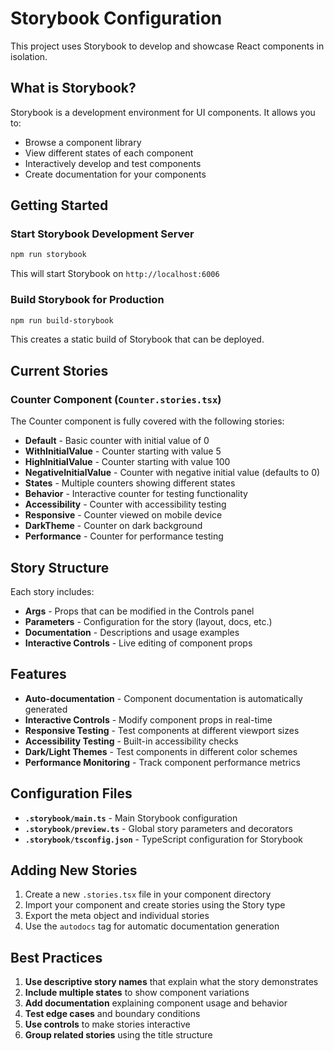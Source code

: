 # Storybook Configuration

This project uses Storybook to develop and showcase React components in isolation.

## What is Storybook?

Storybook is a development environment for UI components. It allows you to:
- Browse a component library
- View different states of each component
- Interactively develop and test components
- Create documentation for your components

## Getting Started

### Start Storybook Development Server
```bash
npm run storybook
```
This will start Storybook on `http://localhost:6006`

### Build Storybook for Production
```bash
npm run build-storybook
```
This creates a static build of Storybook that can be deployed.

## Current Stories

### Counter Component (`Counter.stories.tsx`)
The Counter component is fully covered with the following stories:

- **Default** - Basic counter with initial value of 0
- **WithInitialValue** - Counter starting with value 5
- **HighInitialValue** - Counter starting with value 100
- **NegativeInitialValue** - Counter with negative initial value (defaults to 0)
- **States** - Multiple counters showing different states
- **Behavior** - Interactive counter for testing functionality
- **Accessibility** - Counter with accessibility testing
- **Responsive** - Counter viewed on mobile device
- **DarkTheme** - Counter on dark background
- **Performance** - Counter for performance testing

## Story Structure

Each story includes:
- **Args** - Props that can be modified in the Controls panel
- **Parameters** - Configuration for the story (layout, docs, etc.)
- **Documentation** - Descriptions and usage examples
- **Interactive Controls** - Live editing of component props

## Features

- **Auto-documentation** - Component documentation is automatically generated
- **Interactive Controls** - Modify component props in real-time
- **Responsive Testing** - Test components at different viewport sizes
- **Accessibility Testing** - Built-in accessibility checks
- **Dark/Light Themes** - Test components in different color schemes
- **Performance Monitoring** - Track component performance metrics

## Configuration Files

- **`.storybook/main.ts`** - Main Storybook configuration
- **`.storybook/preview.ts`** - Global story parameters and decorators
- **`.storybook/tsconfig.json`** - TypeScript configuration for Storybook

## Adding New Stories

1. Create a new `.stories.tsx` file in your component directory
2. Import your component and create stories using the Story type
3. Export the meta object and individual stories
4. Use the `autodocs` tag for automatic documentation generation

## Best Practices

1. **Use descriptive story names** that explain what the story demonstrates
2. **Include multiple states** to show component variations
3. **Add documentation** explaining component usage and behavior
4. **Test edge cases** and boundary conditions
5. **Use controls** to make stories interactive
6. **Group related stories** using the title structure
